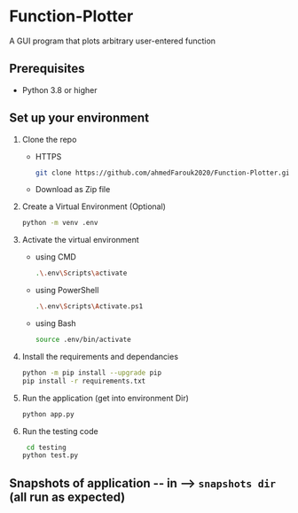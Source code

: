 # Function-Plotter
A GUI program that plots arbitrary user-entered function

## Prerequisites

- Python 3.8 or higher

## Set up your environment

1. Clone the repo
   - HTTPS
     ```sh
     git clone https://github.com/ahmedFarouk2020/Function-Plotter.git
     ```
   - Download as Zip file

2. Create a Virtual Environment (Optional)
   ```sh
   python -m venv .env
   ```
3. Activate the virtual environment

   - using CMD
     ```sh
     .\.env\Scripts\activate
     ```
   - using PowerShell
     ```sh
     .\.env\Scripts\Activate.ps1
     ```
   - using Bash
     ```sh
     source .env/bin/activate
     ```

4. Install the requirements and dependancies

   ```sh
   python -m pip install --upgrade pip
   pip install -r requirements.txt
   ```

5. Run the application (get into environment Dir)
   
   ```sh
   python app.py
   ```
6. Run the testing code
   ```sh
    cd testing
   python test.py
   ```
   
## Snapshots of application -- in --> `snapshots dir` (all run as expected)
